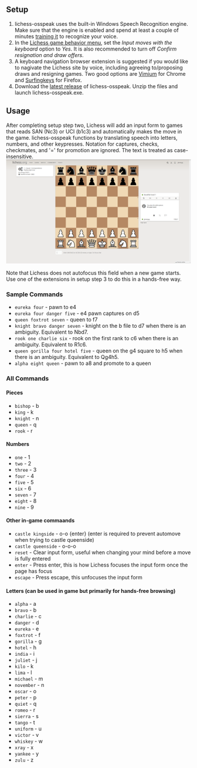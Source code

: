 

## Setup
1. lichess-osspeak uses the built-in Windows Speech Recognition engine. Make sure that the engine is enabled and spend at least a couple of minutes [training it](https://www.youtube.com/watch?v=R1NEbT-vMTo) to recognize your voice.
1. In the [Lichess game behavior menu](https://lichess.org/account/preferences/game-behavior), set the *Input moves with the keyboard* option to *Yes*. It is also recommended to turn off *Confirm resignation and draw offers*.
1. A keyboard navigation browser extension is suggested if you would like to nagivate the Lichess site by voice, including agreeing to/proposing draws and resigning games. Two good options are [Vimium](https://chrome.google.com/webstore/detail/vimium/dbepggeogbaibhgnhhndojpepiihcmeb?hl=en) for Chrome and [Surfingkeys](https://addons.mozilla.org/en-US/firefox/addon/surfingkeys_ff/) for Firefox.
1. Download the [latest release](https://github.com/osspeak/lichess-osspeak/releases/latest) of lichess-osspeak. Unzip the files and launch lichess-osspeak.exe.

## Usage

After completing setup step two, Lichess will add an input form to games that reads SAN (Nc3) or UCI (b1c3) and automatically makes the move in the game. lichess-osspeak functions by translating speech into letters, numbers, and other keypresses. Notation for captures, checks, checkmates, and '=' for promotion are ignored. The text is treated as case-insensitive. ![move input](images/move-input.png)

Note that Lichess does not autofocus this field when a new game starts. Use one of the extensions in setup step 3 to do this in a hands-free way.

### Sample Commands
* `eureka four` - pawn to e4
* `eureka four danger five` - e4 pawn captures on d5
* `queen foxtrot seven` - queen to f7
* `knight bravo danger seven` - knight on the b file to d7 when there is an ambiguity. Equivalent to Nbd7.
* `rook one charlie six` - rook on the first rank to c6 when there is an ambiguity. Equivalent to R1c6.
* `queen gorilla four hotel five` - queen on the g4 square to h5 when there is an ambiguity. Equivalent to Qg4h5.
* `alpha eight queen` - pawn to a8 and promote to a queen

### All Commands

#### Pieces
* `bishop` - b
* `king` - k
* `knight` - n
* `queen` - q
* `rook` - r

#### Numbers
* `one` - 1
* `two` - 2
* `three` - 3
* `four` - 4
* `five` - 5
* `six` - 6
* `seven` - 7
* `eight` - 8
* `nine` - 9

#### Other in-game commaands
* `castle kingside` - o-o {enter} (enter is required to prevent automove when trying to castle queenside)
* `castle queenside` - o-o-o
* `reset` - Clear input form, useful when changing your mind before a move is fully entered
* `enter` - Press enter, this is how Lichess focuses the input form once the page has focus
* `escape` - Press escape, this unfocuses the input form

#### Letters (can be used in game but primarily for hands-free browsing)
* `alpha` - a
* `bravo` - b
* `charlie` - c
* `danger` - d
* `eureka` - e
* `foxtrot` - f
* `gorilla` - g
* `hotel` - h
* `india` - i
* `juliet` - j
* `kilo` - k
* `lima` - l
* `michael` - m
* `november` - n
* `oscar` - o
* `peter` - p
* `quiet` - q
* `romeo` - r
* `sierra` - s
* `tango` - t
* `uniform` - u
* `victor` - v
* `whiskey` - w
* `xray` - x
* `yankee` - y
* `zulu` - z